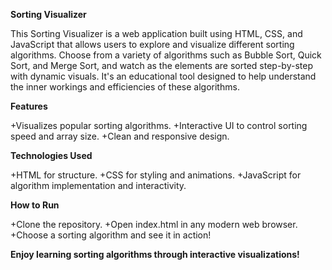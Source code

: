 **Sorting Visualizer**

This Sorting Visualizer is a web application built using HTML, CSS, and JavaScript that allows users to explore and visualize different sorting algorithms. Choose from a variety of algorithms such as Bubble Sort, Quick Sort, and Merge Sort, and watch as the elements are sorted step-by-step with dynamic visuals. It's an educational tool designed to help understand the inner workings and efficiencies of these algorithms.

**Features**

+Visualizes popular sorting algorithms.
+Interactive UI to control sorting speed and array size.
+Clean and responsive design.

**Technologies Used**

+HTML for structure.
+CSS for styling and animations.
+JavaScript for algorithm implementation and interactivity.

**How to Run**

+Clone the repository.
+Open index.html in any modern web browser.
+Choose a sorting algorithm and see it in action!

**Enjoy learning sorting algorithms through interactive visualizations!**
